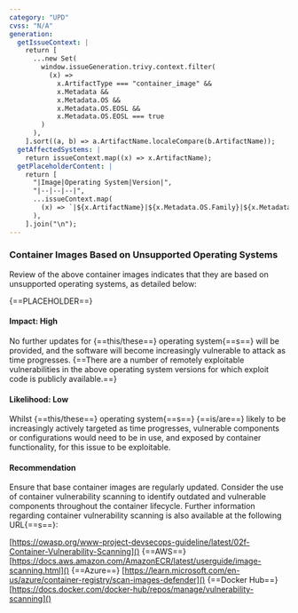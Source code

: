 ```yaml
---
category: "UPD"
cvss: "N/A"
generation:
  getIssueContext: |
    return [
      ...new Set(
        window.issueGeneration.trivy.context.filter(
          (x) =>
            x.ArtifactType === "container_image" &&
            x.Metadata &&
            x.Metadata.OS &&
            x.Metadata.OS.EOSL &&
            x.Metadata.OS.EOSL === true
        )
      ),
    ].sort((a, b) => a.ArtifactName.localeCompare(b.ArtifactName));
  getAffectedSystems: |
    return issueContext.map((x) => x.ArtifactName);
  getPlaceholderContent: |
    return [
      "|Image|Operating System|Version|",
      "|--|--|--|",
      ...issueContext.map(
        (x) => `|${x.ArtifactName}|${x.Metadata.OS.Family}|${x.Metadata.OS.Name}`
      ),
    ].join("\n");
---
```

### Container Images Based on Unsupported Operating Systems
Review of the above container images indicates that they are based on unsupported operating systems, as detailed below:

{==PLACEHOLDER==}
#### Impact: High
No further updates for {==this/these==} operating system{==s==} will be provided, and the software will become increasingly vulnerable to attack as time progresses. {==There are a number of remotely exploitable vulnerabilities in the above operating system versions for which exploit code is publicly available.==}
#### Likelihood: Low
Whilst {==this/these==} operating system{==s==} {==is/are==} likely to be increasingly actively targeted as time progresses, vulnerable components or configurations would need to be in use, and exposed by container functionality, for this issue to be exploitable.
#### Recommendation
Ensure that base container images are regularly updated. Consider the use of container vulnerability scanning to identify outdated and vulnerable components throughout the container lifecycle. Further information regarding container vulnerability scanning is also available at the following URL{==s==}:

[https://owasp.org/www-project-devsecops-guideline/latest/02f-Container-Vulnerability-Scanning]()
{==AWS==} [https://docs.aws.amazon.com/AmazonECR/latest/userguide/image-scanning.html]()
{==Azure==} [https://learn.microsoft.com/en-us/azure/container-registry/scan-images-defender]()
{==Docker Hub==} [https://docs.docker.com/docker-hub/repos/manage/vulnerability-scanning]()